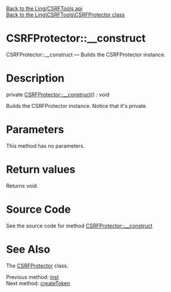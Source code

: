 [Back to the Ling/CSRFTools api](https://github.com/lingtalfi/CSRFTools/blob/master/doc/api/Ling/CSRFTools.md)<br>
[Back to the Ling\CSRFTools\CSRFProtector class](https://github.com/lingtalfi/CSRFTools/blob/master/doc/api/Ling/CSRFTools/CSRFProtector.md)


CSRFProtector::__construct
================



CSRFProtector::__construct — Builds the CSRFProtector instance.




Description
================


private [CSRFProtector::__construct](https://github.com/lingtalfi/CSRFTools/blob/master/doc/api/Ling/CSRFTools/CSRFProtector/__construct.md)() : void




Builds the CSRFProtector instance.
Notice that it's private.




Parameters
================

This method has no parameters.


Return values
================

Returns void.








Source Code
===========
See the source code for method [CSRFProtector::__construct](https://github.com/lingtalfi/CSRFTools/blob/master/CSRFProtector.php#L180-L185)


See Also
================

The [CSRFProtector](https://github.com/lingtalfi/CSRFTools/blob/master/doc/api/Ling/CSRFTools/CSRFProtector.md) class.

Previous method: [inst](https://github.com/lingtalfi/CSRFTools/blob/master/doc/api/Ling/CSRFTools/CSRFProtector/inst.md)<br>Next method: [createToken](https://github.com/lingtalfi/CSRFTools/blob/master/doc/api/Ling/CSRFTools/CSRFProtector/createToken.md)<br>

